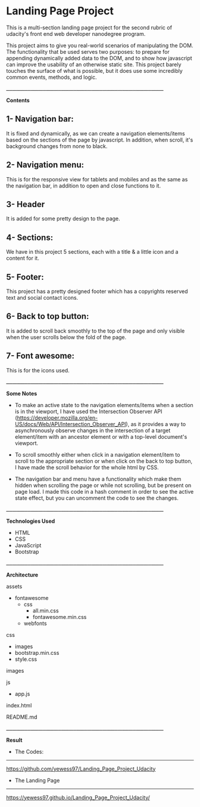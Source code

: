 # Landing Page Project

This is a multi-section landing page project for the second rubric of udacity's front end web developer nanodegree program.

This project aims to give you real-world scenarios of manipulating the DOM. The functionality that be used serves two purposes: to prepare for appending dynamically added data to the DOM, and to show how javascript can improve the usability of an otherwise static site.
This project barely touches the surface of what is possible, but it does use some incredibly common events, methods, and logic.

ـــــــــــــــــــــــــــــــــــــــــــــــــــــــــــــــــــــــــــــــــــــــــــــــــــــــ

**Contents**

1- Navigation bar:
-----------
It is fixed and dynamically, as we can create a navigation elements/items based on the sections of the page by javascript. In addition, when scroll, it's background changes from none to black.


2- Navigation menu:
-----------
This is for the responsive view for tablets and mobiles and as the same as the navigation bar, in addition to open and close functions to it.


3- Header
-----------
It is added for some pretty design to the page.


4- Sections:
-----------
We have in this project 5 sections, each with a title & a little icon and a content for it.


5- Footer:
-----------
This project has a pretty designed footer which has a copyrights reserved text and social contact icons.


6- Back to top button:
-----------
It is added to scroll back smoothly to the top of the page and only visible when the user scrolls below the fold of the page.


7- Font awesome:
-----------
This is for the icons used.

ـــــــــــــــــــــــــــــــــــــــــــــــــــــــــــــــــــــــــــــــــــــــــــــــــــــــ

**Some Notes**

- To make an active state to the navigation elements/items when a section is in the viewport, I have used the Intersection Observer API (https://developer.mozilla.org/en-US/docs/Web/API/Intersection_Observer_API), as it provides a way to asynchronously observe changes in the intersection of a target element/item with an ancestor element or with a top-level document's viewport.

- To scroll smoothly either when click in a navigation element/item to scroll to the appropriate section or when click on the back to top button, I have made the scroll behavior for the whole html by CSS.

- The navigation bar and menu have a functionality which make them hidden when scrolling the page or while not scrolling, but be present on page load. I made this code in a hash comment in order to see the active state effect, but you can uncomment the code to see the changes.

ـــــــــــــــــــــــــــــــــــــــــــــــــــــــــــــــــــــــــــــــــــــــــــــــــــــــ

**Technologies Used**

- HTML
- CSS
- JavaScript
- Bootstrap

ـــــــــــــــــــــــــــــــــــــــــــــــــــــــــــــــــــــــــــــــــــــــــــــــــــــــ

**Architecture**

assets
  - fontawesome
      - css
         - all.min.css
         - fontawesome.min.css
      - webfonts

css
  - images
  - bootstrap.min.css
  - style.css

images

js
  - app.js

index.html

README.md

ـــــــــــــــــــــــــــــــــــــــــــــــــــــــــــــــــــــــــــــــــــــــــــــــــــــــ

**Result**

- The Codes:
-----------
https://github.com/yewess97/Landing_Page_Project_Udacity


- The Landing Page
-----------
https://yewess97.github.io/Landing_Page_Project_Udacity/

